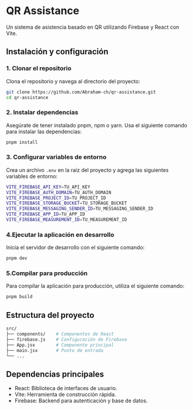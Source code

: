 # QR Assistance

Un sistema de asistencia basado en QR utilizando Firebase y React con Vite.

## Instalación y configuración

### 1. Clonar el repositorio

Clona el repositorio y navega al directorio del proyecto:

```bash
git clone https://github.com/Abraham-ch/qr-assistance.git
cd qr-assistance
```

### 2. Instalar dependencias

Asegúrate de tener instalado pnpm, npm o yarn. Usa el siguiente comando para instalar las dependencias:

```bash
pnpm install
```

### 3. Configurar variables de entorno

Crea un archivo `.env` en la raíz del proyecto y agrega las siguientes variables de entorno:

 ```bash
VITE_FIREBASE_API_KEY=TU_API_KEY
VITE_FIREBASE_AUTH_DOMAIN=TU_AUTH_DOMAIN
VITE_FIREBASE_PROJECT_ID=TU_PROJECT_ID
VITE_FIREBASE_STORAGE_BUCKET=TU_STORAGE_BUCKET
VITE_FIREBASE_MESSAGING_SENDER_ID=TU_MESSAGING_SENDER_ID
VITE_FIREBASE_APP_ID=TU_APP_ID
VITE_FIREBASE_MEASUREMENT_ID=TU_MEASUREMENT_ID
```

### 4.Ejecutar la aplicación en desarrollo

Inicia el servidor de desarrollo con el siguiente comando:

```bash
pnpm dev
```

### 5.Compilar para producción

Para compilar la aplicación para producción, utiliza el siguiente comando:

```bash
pnpm build
```

## Estructura del proyecto

```bash 
src/
├── components/    # Componentes de React
├── firebase.js    # Configuración de Firebase
├── App.jsx        # Componente principal
├── main.jsx       # Punto de entrada
└── ...
```

## Dependencias principales

- React: Biblioteca de interfaces de usuario.
- Vite: Herramienta de construcción rápida.
- Firebase: Backend para autenticación y base de datos.
